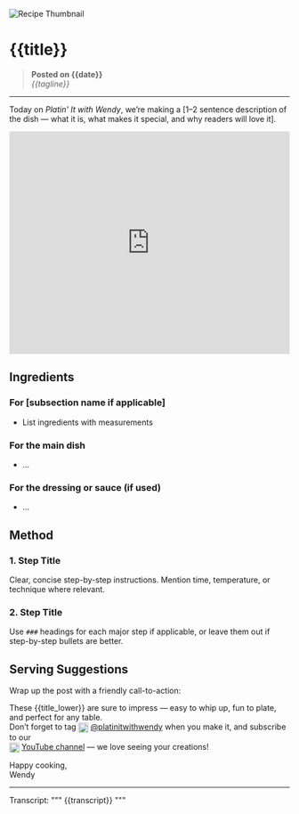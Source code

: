 ![Recipe Thumbnail]({{thumbnail_url}})

# {{title}}

> **Posted on {{date}}**  
> *{{tagline}}*

---

Today on *Platin' It with Wendy*, we’re making
a [1–2 sentence description of the dish — what it is, what makes it special, and why readers will love it].

<iframe width="100%" height="400" src="https://www.youtube.com/embed/{{video_id}}" frameborder="0" allowfullscreen></iframe>

## Ingredients

### For [subsection name if applicable]

- List ingredients with measurements

### For the main dish

- ...

### For the dressing or sauce (if used)

- ...

## Method

### 1. Step Title

Clear, concise step-by-step instructions. Mention time, temperature, or technique where relevant.

### 2. Step Title

Use `###` headings for each major step if applicable, or leave them out if step-by-step bullets are better.

## Serving Suggestions

Wrap up the post with a friendly call-to-action:

These {{title_lower}} are sure to impress — easy to whip up, fun to plate, and perfect for any table.  
Don’t forget to
tag <img src="https://upload.wikimedia.org/wikipedia/commons/a/a5/Instagram_icon.png" alt="Instagram" width="18" style="vertical-align: middle;"> [@platinitwithwendy](https://www.instagram.com/platinitwithwendy)
when you make it, and subscribe to our  
<img src="https://upload.wikimedia.org/wikipedia/commons/4/42/YouTube_icon_%282013-2017%29.png" alt="YouTube" width="18" style="vertical-align: middle;"> [YouTube channel](https://www.youtube.com/@PlatinItWithWendy) —
we love seeing your creations!

Happy cooking,  
Wendy

---

Transcript:
"""
{{transcript}}
"""